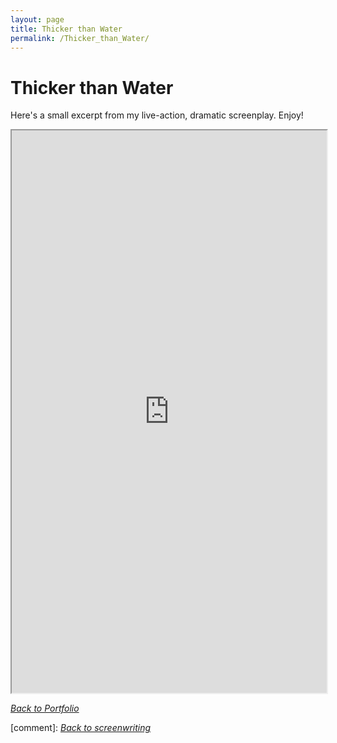 ```yaml
---
layout: page
title: Thicker than Water
permalink: /Thicker_than_Water/
---
```

# Thicker than Water

Here's a small excerpt from my live-action, dramatic screenplay. Enjoy!

<iframe src="https://drive.google.com/file/d/1zay0hPSTK8UPCLYwMcZIXB3I07Msykks/preview" width="100%" height="900"></iframe>

<a href="{{site.baseurl}}/portfolioPage.html">*Back to Portfolio*</a>

[comment]: [*Back to screenwriting*]({{site.baseurl}}/Screenwriting/)